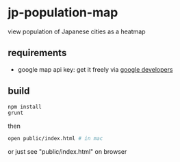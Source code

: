 # jp-population-map

view population of Japanese cities as a heatmap

## requirements
- google map api key: get it freely via [google developers](https://developers.google.com/maps)

## build
```sh
npm install
grunt
```

then
```sh
open public/index.html # in mac
```

or just see "public/index.html" on browser

